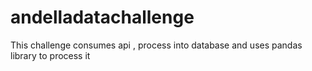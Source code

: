 # andelladatachallenge
This challenge consumes api , process into database and uses pandas  library to  process it
